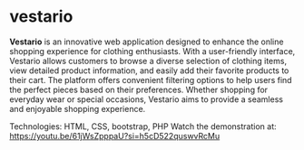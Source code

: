 # vestario

**Vestario** is an innovative web application designed to enhance the online shopping experience for clothing enthusiasts. With a user-friendly interface, Vestario allows customers to browse a diverse selection of clothing items, view detailed product information, and easily add their favorite products to their cart. The platform offers convenient filtering options to help users find the perfect pieces based on their preferences. Whether shopping for everyday wear or special occasions, Vestario aims to provide a seamless and enjoyable shopping experience.

Technologies: HTML, CSS, bootstrap, PHP
Watch the demonstration at: https://youtu.be/61jWsZpppaU?si=h5cD522quswvRcMu


